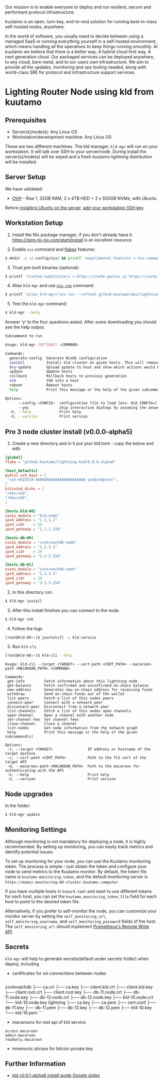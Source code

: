 Our mission is to enable everyone to deploy and run resilient, secure and performant protocol infrastructure.

kuutamo is an open, turn-key, end-to-end solution for running best-in-class self-hosted nodes, anywhere.

In the world of software, you usually need to decide between using a managed SaaS or running everything yourself in a self-hosted environment, which means handling all the operations to keep things running smoothly. At kuutamo we believe that there is a better way. A hybrid cloud first way. A next generation cloud. Our packaged services can be deployed anywhere, to any cloud, bare metal, and to our users own infrastructure. We aim to provide all the updates, monitoring and ops tooling needed, along with world-class SRE for protocol and infrastructure support services.

# Lighting Router Node using kld from kuutamo

## Prerequisites

- Server(s)/node(s): Any Linux OS
- Workstation/development machine: Any Linux OS

These are two different machines. The kld manager, `kld-mgr` will run on your workstation. It will talk over SSH to your server/node. During install the server(s)/node(s) will be wiped and a fresh kuutamo lightning distribution will be installed.

## Server Setup

We have validated:

- [OVH](https://www.ovhcloud.com/en-gb/bare-metal/rise/rise-1/) - Rise 1, 32GB RAM, 2 x 4TB HDD + 2 x 500GB NVMe, with Ubuntu

Before [installing Ubuntu on the server](https://support.us.ovhcloud.com/hc/en-us/articles/115001775950-How-to-Install-an-OS-on-a-Dedicated-Server), [add your workstation SSH key](https://docs.ovh.com/gb/en/dedicated/creating-ssh-keys-dedicated/#importing-your-ssh-key-into-the-ovhcloud-control-panel_1).

## Workstation Setup

1. Install the Nix package manager, if you don't already have it. https://zero-to-nix.com/start/install is an excellent resource.

2. Enable `nix` command and [flakes](https://www.tweag.io/blog/2020-05-25-flakes/) features:

```bash
$ mkdir -p ~/.config/nix/ && printf 'experimental-features = nix-command flakes' >> ~/.config/nix/nix.conf
```
3. Trust pre-built binaries (optional):

```bash
$ printf 'trusted-substituters = https://cache.garnix.io https://cache.nixos.org/\ntrusted-public-keys = cache.garnix.io:CTFPyKSLcx5RMJKfLo5EEPUObbA78b0YQ2DTCJXqr9g= cache.nixos.org-1:6NCHdD59X431o0gWypbMrAURkbJ16ZPMQFGspcDShjY=' | sudo tee -a /etc/nix/nix.conf && sudo systemctl restart nix-daemon
```

4. Alias `kld-mgr` and use [`nix run`](https://determinate.systems/posts/nix-run) command:

```bash
$ printf 'alias kld-mgr="nix run --refresh github:kuutamolabs/lightning-knd --"' >> ~/.bashrc && source ~/.bashrc
```
5. Test the `kld-mgr` command:

```bash
$ kld-mgr --help
```

Answer ‘y’ to the four questions asked.
After some downloading you should see the help output.

```bash
Subcommand to run

Usage: kld-mgr [OPTIONS] <COMMAND>

Commands:
  generate-config  Generate NixOS configuration
  install          Install kld cluster on given hosts. This will remove all data of the current system!
  dry-update       Upload update to host and show which actions would be performed on an update
  update           Update hosts
  rollback         Rollback hosts to previous generation
  ssh              SSH into a host
  reboot           Reboot hosts
  help             Print this message or the help of the given subcommand(s)

Options:
      --config <CONFIG>  configuration file to load [env: KLD_CONFIG=] [default: kld.toml]
      --yes              skip interactive dialogs by assuming the answer is yes
  -h, --help             Print help
  -V, --version          Print version
```

## Pro 3 node cluster install (v0.0.0-alpha5)

1. Create a new directory and in it put your kld.toml - copy the below and edit:

```toml
[global]
flake = "github:kuutamo/lightning-knd/0.0.0-alpha6"

[host_defaults]
public_ssh_keys = [
 "ssh-ed25519 AAAAAAAAAAAAAAAAAAAAAAA you@computer",
]
bitcoind_disks = [
"/dev/sda",
"/dev/sdb",
]

[hosts.kld-00]
nixos_module = "kld-node"
ipv4_address = "1.1.1.1"
ipv4_cidr    = 24
ipv4_gateway = "1.1.1.254"

[hosts.db-00]
nixos_module = "cockroachdb-node"
ipv4_address = "2.2.2.2"
ipv4_cidr    = 24
ipv4_gateway = "2.2.2.254"

[hosts.db-01]
nixos_module = "cockroachdb-node"
ipv4_address = "3.3.3.3"
ipv4_cidr    = 24
ipv4_gateway = "3.3.3.254"
```

2. In this directory run:

```bash
$ kld-mgr install
```

3. After this install finishes you can connect to the node.

```bash
$ kld-mgr ssh
```

4. Follow the logs

```bash
[root@kld-00:~]$ journalctl -u kld.service
```

5. Run `kld-cli`

```bash
[root@kld-00:~]$ kld-cli --help
```
```
Usage: kld-cli --target <TARGET> --cert-path <CERT_PATH> --macaroon-path <MACAROON_PATH> <COMMAND>

Commands:
 get-info         Fetch information about this lightning node
 get-balance      Fetch confirmed and unconfirmed on-chain balance
 new-address      Generates new on-chain address for receiving funds
 withdraw         Send on-chain funds out of the wallet
 list-peers       Fetch a list of this nodes peers
 connect-peer     Connect with a network peer
 disconnect-peer  Disconnect from a network peer
 list-channels    Fetch a list of this nodes open channels
 open-channel     Open a channel with another node
 set-channel-fee  Set channel fees
 close-channel    Close a channel
 list-nodes       Get node information from the network graph
 help             Print this message or the help of the given subcommand(s)

Options:
 -t, --target <TARGET>                IP address or hostname of the target machine
 -c, --cert-path <CERT_PATH>          Path to the TLS cert of the target API
 -m, --macaroon-path <MACAROON_PATH>  Path to the macaroon for authenticating with the API
 -h, --help                           Print help
 -V, --version                        Print version

```

## Node upgrades

In the folder:

```bash
$ kld-mgr update
```

## Monitoring Settings

Although monitoring is not mandatory for deploying a node, it is highly recommended. By setting up monitoring, you can easily track metrics and identify potential issues.

To set up monitoring for your node, you can use the Kuutamo monitoring token. The process is simple - just obtain the token and configure your node to send metrics to the Kuutamo monitor. By default, the token file name is `kuutamo-monitoring.token`, and the default monitoring server is `https://mimir.monitoring-00-cluster.kuutamo.computer`.

If you have multiple hosts in `kneard.toml` and want to use different tokens for each host, you can set the `kuutamo_monitoring_token_file` field for each host to point to the desired token file.

Alternatively, if you prefer to self-monitor the node, you can customize your monitor server by setting the `self_monitoring_url`, `self_monitoring_username`, and `self_monitoring_password` fields of the host. The `self_monitoring_url` should implement [Prometheus's Remote Write API](https://prometheus.io/docs/prometheus/latest/configuration/configuration/#remote_write).

## Secrets
`kld-mgr` will help to generate secrets(default under secrets folder) when deploy, including
- certificates for ssl connections between nodes
    ```text
cockroachdb
├── ca.crt
├── ca.key
├── client.kld.crt
├── client.kld.key
├── client.root.crt
├── client.root.key
├── db-11.node.crt
├── db-11.node.key
├── db-12.node.crt
├── db-12.node.key
├── kld-10.node.crt
└── kld-10.node.key
lightning
├── ca.key
├── ca.pem
├── cert.conf
├── db-11.key
├── db-11.pem
├── db-12.key
├── db-12.pem
├── kld-10.key
└── kld-10.pem
    ```
- macaroons for rest api of kld service
```text
access.macaroon
admin.macaroon
readonly.macaroon
```
- mnemonic phrase for bitcoin private key

## Further Information

- [kld v0.0.1-alpha6 install guide Google slides](https://docs.google.com/presentation/d/1MfzXU3pHnGyMZFql3ga00lrOpOwLCJB8Nq0-CEsyn9U)

